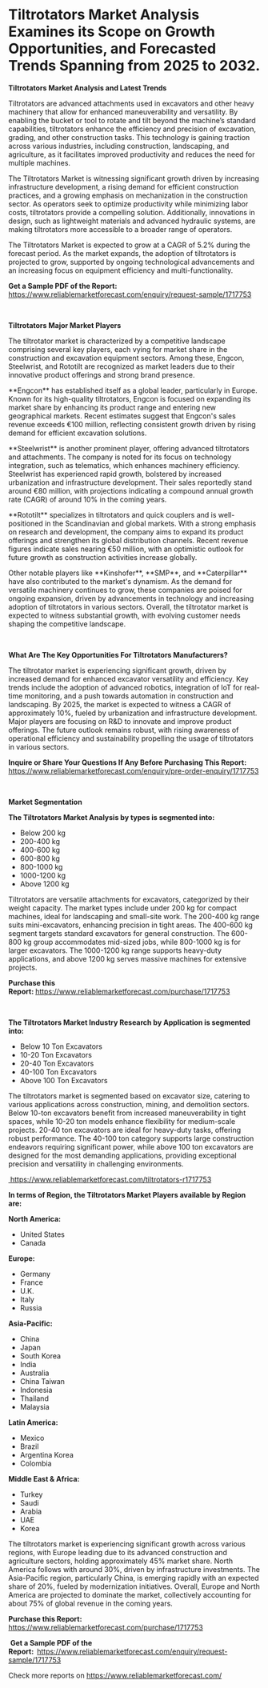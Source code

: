 <p><h1>Tiltrotators Market Analysis Examines its Scope on Growth Opportunities, and Forecasted Trends Spanning from 2025 to 2032.</h1></p><p><strong>Tiltrotators Market Analysis and Latest Trends</strong></p>
<p><p>Tiltrotators are advanced attachments used in excavators and other heavy machinery that allow for enhanced maneuverability and versatility. By enabling the bucket or tool to rotate and tilt beyond the machine’s standard capabilities, tiltrotators enhance the efficiency and precision of excavation, grading, and other construction tasks. This technology is gaining traction across various industries, including construction, landscaping, and agriculture, as it facilitates improved productivity and reduces the need for multiple machines.</p><p>The Tiltrotators Market is witnessing significant growth driven by increasing infrastructure development, a rising demand for efficient construction practices, and a growing emphasis on mechanization in the construction sector. As operators seek to optimize productivity while minimizing labor costs, tiltrotators provide a compelling solution. Additionally, innovations in design, such as lightweight materials and advanced hydraulic systems, are making tiltrotators more accessible to a broader range of operators.</p><p>The Tiltrotators Market is expected to grow at a CAGR of 5.2% during the forecast period. As the market expands, the adoption of tiltrotators is projected to grow, supported by ongoing technological advancements and an increasing focus on equipment efficiency and multi-functionality.</p></p>
<p><strong>Get a Sample PDF of the Report:&nbsp;</strong> <a href="https://www.reliablemarketforecast.com/enquiry/request-sample/1717753?utm_campaign=2235&utm_medium=2&utm_source=Github&utm_content=ia&utm_term=10042025&utm_id=tiltrotators">https://www.reliablemarketforecast.com/enquiry/request-sample/1717753</a></p>
<p>&nbsp;</p>
<p><strong>Tiltrotators Major Market Players</strong></p>
<p><p>The tiltrotator market is characterized by a competitive landscape comprising several key players, each vying for market share in the construction and excavation equipment sectors. Among these, Engcon, Steelwrist, and Rototilt are recognized as market leaders due to their innovative product offerings and strong brand presence.</p><p>**Engcon** has established itself as a global leader, particularly in Europe. Known for its high-quality tiltrotators, Engcon is focused on expanding its market share by enhancing its product range and entering new geographical markets. Recent estimates suggest that Engcon's sales revenue exceeds €100 million, reflecting consistent growth driven by rising demand for efficient excavation solutions.</p><p>**Steelwrist** is another prominent player, offering advanced tiltrotators and attachments. The company is noted for its focus on technology integration, such as telematics, which enhances machinery efficiency. Steelwrist has experienced rapid growth, bolstered by increased urbanization and infrastructure development. Their sales reportedly stand around €80 million, with projections indicating a compound annual growth rate (CAGR) of around 10% in the coming years.</p><p>**Rototilt** specializes in tiltrotators and quick couplers and is well-positioned in the Scandinavian and global markets. With a strong emphasis on research and development, the company aims to expand its product offerings and strengthen its global distribution channels. Recent revenue figures indicate sales nearing €50 million, with an optimistic outlook for future growth as construction activities increase globally.</p><p>Other notable players like **Kinshofer**, **SMP**, and **Caterpillar** have also contributed to the market's dynamism. As the demand for versatile machinery continues to grow, these companies are poised for ongoing expansion, driven by advancements in technology and increasing adoption of tiltrotators in various sectors. Overall, the tiltrotator market is expected to witness substantial growth, with evolving customer needs shaping the competitive landscape.</p></p>
<p>&nbsp;</p>
<p><strong>What Are The Key Opportunities For Tiltrotators Manufacturers?</strong></p>
<p><p>The tiltrotator market is experiencing significant growth, driven by increased demand for enhanced excavator versatility and efficiency. Key trends include the adoption of advanced robotics, integration of IoT for real-time monitoring, and a push towards automation in construction and landscaping. By 2025, the market is expected to witness a CAGR of approximately 10%, fueled by urbanization and infrastructure development. Major players are focusing on R&D to innovate and improve product offerings. The future outlook remains robust, with rising awareness of operational efficiency and sustainability propelling the usage of tiltrotators in various sectors.</p></p>
<p><strong>Inquire or Share Your Questions If Any Before Purchasing This Report:</strong> <a href="https://www.reliablemarketforecast.com/enquiry/pre-order-enquiry/1717753?utm_campaign=2235&utm_medium=2&utm_source=Github&utm_content=ia&utm_term=10042025&utm_id=tiltrotators">https://www.reliablemarketforecast.com/enquiry/pre-order-enquiry/1717753</a></p>
<p>&nbsp;</p>
<p><strong>Market Segmentation</strong></p>
<p><strong>The Tiltrotators Market Analysis by types is segmented into:</strong></p>
<p><ul><li>Below 200 kg</li><li>200-400 kg</li><li>400-600 kg</li><li>600-800 kg</li><li>800-1000 kg</li><li>1000-1200 kg</li><li>Above 1200 kg</li></ul></p>
<p><p>Tiltrotators are versatile attachments for excavators, categorized by their weight capacity. The market types include under 200 kg for compact machines, ideal for landscaping and small-site work. The 200-400 kg range suits mini-excavators, enhancing precision in tight areas. The 400-600 kg segment targets standard excavators for general construction. The 600-800 kg group accommodates mid-sized jobs, while 800-1000 kg is for larger excavators. The 1000-1200 kg range supports heavy-duty applications, and above 1200 kg serves massive machines for extensive projects.</p></p>
<p><strong>Purchase this Report:&nbsp;</strong><a href="https://www.reliablemarketforecast.com/purchase/1717753?utm_campaign=2235&utm_medium=2&utm_source=Github&utm_content=ia&utm_term=10042025&utm_id=tiltrotators">https://www.reliablemarketforecast.com/purchase/1717753</a></p>
<p>&nbsp;</p>
<p><strong>The Tiltrotators Market Industry Research by Application is segmented into:</strong></p>
<p><ul><li>Below 10 Ton Excavators</li><li>10-20 Ton Excavators</li><li>20-40 Ton Excavators</li><li>40-100 Ton Excavators</li><li>Above 100 Ton Excavators</li></ul></p>
<p><p>The tiltrotators market is segmented based on excavator size, catering to various applications across construction, mining, and demolition sectors. Below 10-ton excavators benefit from increased maneuverability in tight spaces, while 10-20 ton models enhance flexibility for medium-scale projects. 20-40 ton excavators are ideal for heavy-duty tasks, offering robust performance. The 40-100 ton category supports large construction endeavors requiring significant power, while above 100 ton excavators are designed for the most demanding applications, providing exceptional precision and versatility in challenging environments.</p></p>
<p><a href="https://www.reliablemarketforecast.com/tiltrotators-r1717753?utm_campaign=2235&utm_medium=2&utm_source=Github&utm_content=ia&utm_term=10042025&utm_id=tiltrotators">&nbsp;https://www.reliablemarketforecast.com/tiltrotators-r1717753</a></p>
<p><strong>In terms of Region, the Tiltrotators Market Players available by Region are:</strong></p>
<p>
    <p> <strong> North America: </strong>
        <ul>
            <li>United States</li>
            <li>Canada</li>
        </ul>
        </p> 
    <p> <strong> Europe: </strong>
        <ul>
            <li>Germany</li>
            <li>France</li>
            <li>U.K.</li>
            <li>Italy</li>
            <li>Russia</li>
        </ul>
        </p> 
    <p> <strong> Asia-Pacific: </strong>
        <ul>
            <li>China</li>
            <li>Japan</li>
            <li>South Korea</li>
            <li>India</li>
            <li>Australia</li>
            <li>China Taiwan</li>
            <li>Indonesia</li>
            <li>Thailand</li>
            <li>Malaysia</li>
        </ul>
        </p> 
    <p> <strong> Latin America: </strong>
        <ul>
            <li>Mexico</li>
            <li>Brazil</li>
            <li>Argentina Korea</li>
            <li>Colombia</li>
        </ul>
        </p> 
    <p> <strong> Middle East & Africa: </strong>
        <ul>
            <li>Turkey</li>
            <li>Saudi</li>
            <li>Arabia</li>
            <li>UAE</li>
            <li>Korea</li>
        </ul>
    </p>
    </p>
<p><p>The tiltrotators market is experiencing significant growth across various regions, with Europe leading due to its advanced construction and agriculture sectors, holding approximately 45% market share. North America follows with around 30%, driven by infrastructure investments. The Asia-Pacific region, particularly China, is emerging rapidly with an expected share of 20%, fueled by modernization initiatives. Overall, Europe and North America are projected to dominate the market, collectively accounting for about 75% of global revenue in the coming years.</p></p>
<p><strong>Purchase this Report: </strong><a href="https://www.reliablemarketforecast.com/purchase/1717753?utm_campaign=2235&utm_medium=2&utm_source=Github&utm_content=ia&utm_term=10042025&utm_id=tiltrotators">https://www.reliablemarketforecast.com/purchase/1717753</a></p>
<p>&nbsp;<strong>Get a Sample PDF of the Report:&nbsp;&nbsp;</strong><a href="https://www.reliablemarketforecast.com/enquiry/request-sample/1717753?utm_campaign=2235&utm_medium=2&utm_source=Github&utm_content=ia&utm_term=10042025&utm_id=tiltrotators">https://www.reliablemarketforecast.com/enquiry/request-sample/1717753</a></p>
<p><strong></strong></p>
<p>Check more reports on <a href="https://www.reliablemarketforecast.com/?utm_campaign=2235&utm_medium=2&utm_source=Github&utm_content=ia&utm_term=10042025&utm_id=tiltrotators">https://www.reliablemarketforecast.com/</a></p>
